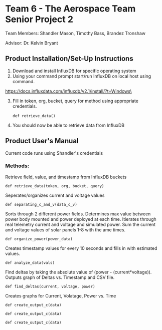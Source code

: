 # Team 6 - The Aerospace Team Senior Project 2
Team Members: Shandler Mason, Timothy Bass, Brandez Tronshaw

Advisor: Dr. Kelvin Bryant
## Product Installation/Set-Up Instructions
1. Download and install InfluxDB for specific operating system 
2. Using your command prompt start/run InfluxDB on local host using command. 

https://docs.influxdata.com/influxdb/v2.1/install/?t=Windows\

3. Fill in token, org, bucket, query for method using appropriate credentials. <pre><code>def retrieve_data()</code> </pre> 
4. You should now be able to retrieve data from InfluxDB


## Product User's Manual
Current code runs using Shandler's credentials 
### Methods:
Retrieve field, value, and timestamp from InfluxDB buckets
<pre><code>def retrieve_data(token, org, bucket, query)</code></pre>

Seperates/organizes current and voltage values 
<pre><code>def separating_c_and_v(data_c_v)</code></pre>

Sorts through 2 different power fields. Determines max value between power body mounted and power deployed at each time. Itierates through real telemetry current and voltage and simulated power. Sum the current and voltage values of solar panels 1-8 with the ame times.
<pre><code>def organize_power(power_data)</code></pre>

Creates timestamp values for every 10 seconds and fills in with estimated values.
<pre><code>def analyze_data(vals)</code></pre>

Find deltas by taking the absolute value of (power - (current*voltage)). Outputs graph of Deltas vs. Timestamp and CSV file.
<pre><code>def find_deltas(current, voltage, power)</code></pre>

Creates graphs for Current, Volatage, Power vs. Time
<pre><code>def create_output_c(data)</code></pre>
<pre><code>def create_output_c(data)</code></pre>
<pre><code>def create_output_c(data)</code></pre>
